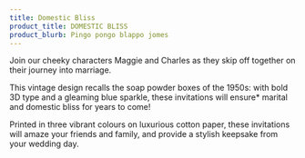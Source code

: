 ```yaml
---
title: Domestic Bliss
product_title: DOMESTIC BLISS
product_blurb: Pingo pongo blappo jomes
---
```


Join our cheeky characters Maggie and Charles as they skip off together on their journey into marriage.

This vintage design recalls the soap powder boxes of the 1950s: with bold 3D type and a gleaming blue sparkle, these invitations will ensure* marital and domestic bliss for years to come!

Printed in three vibrant colours on luxurious cotton paper, these invitations will amaze your friends and family, and provide a stylish keepsake from your wedding day.
